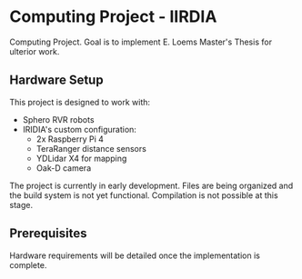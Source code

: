 # Computing Project - IIRDIA
 Computing Project. Goal is to implement E. Loems Master's Thesis for ulterior work. 

## Hardware Setup

This project is designed to work with:
- Sphero RVR robots
- IRIDIA's custom configuration:
    - 2x Raspberry Pi 4
    - TeraRanger distance sensors
    - YDLidar X4 for mapping
    - Oak-D camera

The project is currently in early development. Files are being organized and the build system is not yet functional. Compilation is not possible at this stage.

## Prerequisites

Hardware requirements will be detailed once the implementation is complete.

